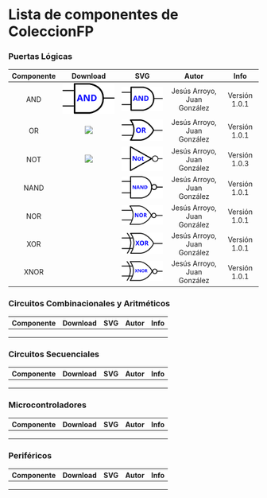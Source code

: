 # Lista de componentes de ColeccionFP

### Puertas Lógicas

| Componente |                           Download                           |                SVG                 |            Autor            |     Info      |
| :--------: | :----------------------------------------------------------: | :--------------------------------: | :-------------------------: | :-----------: |
|    AND     |              ![](blocks/1-Puertas/svg/and.svg)               | ![](blocks/1-Puertas/svg/and.svg)  | Jesús Arroyo, Juan González | Versión 1.0.1 |
|     OR     | ![](C:\Users\ionhs\Documents\IceStudio\Coleccion-FPGA-Icestudio\Multimedia\path3017a.png) |  ![](blocks/1-Puertas/svg/or.svg)  | Jesús Arroyo, Juan González | Versión 1.0.1 |
|    NOT     | [<img src="C:\Users\ionhs\Documents\IceStudio\Coleccion-FPGA-Icestudio\Multimedia\path3017a.png">](https://github.com/ionhsFP/Coleccion-FPGA-Icestudio/blob/master/Multimedia/path3017a.png) | ![](blocks/1-Puertas/svg/not.svg)  | Jesús Arroyo, Juan González | Versión 1.0.3 |
|    NAND    |                                                              | ![](blocks/1-Puertas/svg/nand.svg) | Jesús Arroyo, Juan González | Versión 1.0.1 |
|    NOR     |                                                              | ![](blocks/1-Puertas/svg/nor.svg)  | Jesús Arroyo, Juan González | Versión 1.0.1 |
|    XOR     |                                                              | ![](blocks/1-Puertas/svg/xor.svg)  | Jesús Arroyo, Juan González | Versión 1.0.1 |
|    XNOR    |                                                              | ![](blocks/1-Puertas/svg/xnor.svg) | Jesús Arroyo, Juan González | Versión 1.0.1 |

### Circuitos Combinacionales y Aritméticos

| Componente | Download | SVG  | Autor | Info |
| :--------: | :------: | :--: | :---: | :--: |
|            |          |      |       |      |
|            |          |      |       |      |
|            |          |      |       |      |

### Circuitos Secuenciales

| Componente | Download | SVG  | Autor | Info |
| :--------: | :------: | :--: | :---: | :--: |
|            |          |      |       |      |
|            |          |      |       |      |
|            |          |      |       |      |

### Microcontroladores

| Componente | Download | SVG  | Autor | Info |
| :--------: | :------: | :--: | :---: | :--: |
|            |          |      |       |      |
|            |          |      |       |      |
|            |          |      |       |      |

### Periféricos

| Componente | Download | SVG  | Autor | Info |
| :--------: | :------: | :--: | :---: | :--: |
|            |          |      |       |      |
|            |          |      |       |      |
|            |          |      |       |      |

